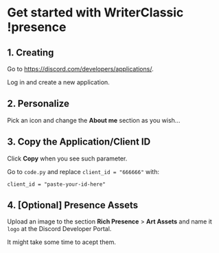 # Get started with WriterClassic !presence
## 1. Creating
Go to https://discord.com/developers/applications/.

Log in and create a new application.

## 2. Personalize
Pick an icon and change the **About me** section as you wish...

## 3. Copy the Application/Client ID
Click **Copy** when you see such parameter.

Go to `code.py` and replace `client_id = "666666"` with:
```
client_id = "paste-your-id-here"
```

## 4. [Optional] Presence Assets
Upload an image to the section **Rich Presence** > **Art Assets** and name it `logo` at the Discord Developer Portal.

It might take some time to acept them.

